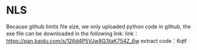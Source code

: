# NLS
Because github limits file size, we only uploaded python code in github, the exe file can be downloaded in the following link:
link：https://pan.baidu.com/s/126d4P5VJw8Q3taK754Z_6w 
extract code：6qtf
